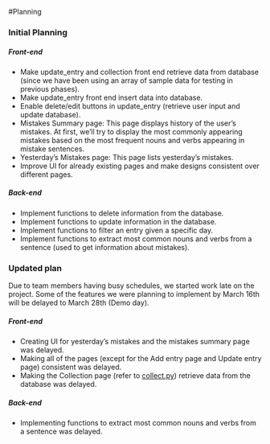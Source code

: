 #Planning 

### Initial Planning
##### Front-end
- Make update_entry and collection front end retrieve data from database 
(since we have been using an array of sample data for testing in previous phases).
- Make update_entry front end insert data into database.
- Enable delete/edit buttons in update_entry (retrieve user input and update database).
- Mistakes Summary page: This page displays history of the user’s mistakes. At first, we’ll try to display the most 
commonly appearing  mistakes based on the most frequent nouns and verbs appearing in mistake sentences. 
- Yesterday’s Mistakes page: This page lists yesterday’s mistakes. 
- Improve UI for already existing pages and make designs consistent over different pages.

##### Back-end 
- Implement functions to delete information from the database.
- Implement functions to update information in the database. 
- Implement functions to filter an entry given a specific day. 
- Implement functions to extract most common nouns and verbs from a sentence (used to get information about mistakes).

### Updated plan
Due to team members having busy schedules, we started work late on the project. Some of the features we were planning to implement by March 16th will be delayed to March 28th (Demo day).

##### Front-end
- Creating UI for yesterday’s mistakes and the mistakes summary page was delayed. 
- Making all of the pages (except for the Add entry page and Update entry page) consistent was delayed.
- Making the Collection page (refer to [collect.py](https://github.com/csc301-winter-2016/project-team12/blob/master/collect.py))  retrieve data from the database was delayed.

##### Back-end
- Implementing functions to extract most common nouns and verbs from a sentence was delayed. 
